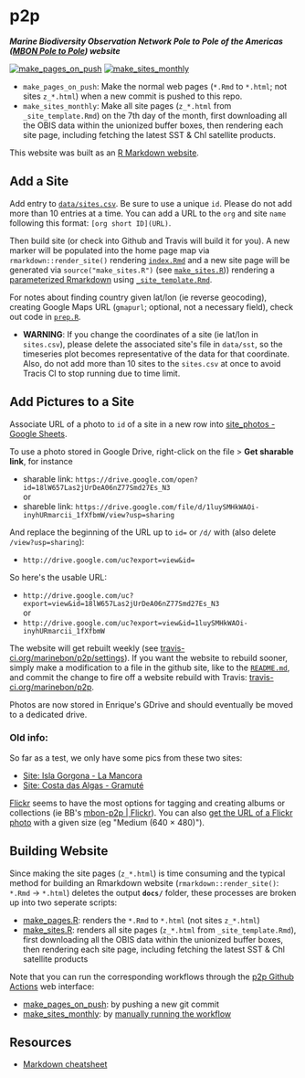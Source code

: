 # p2p
***Marine Biodiversity Observation Network Pole to Pole of the Americas ([MBON Pole to Pole](https://marinebon.org/p2p/)) website***

[![make_pages_on_push](https://github.com/marinebon/p2p/workflows/make_pages_on_push/badge.svg)](https://github.com/marinebon/p2p/actions?query=workflow%3Amake_pages_on_push) [![make_sites_monthly](https://github.com/marinebon/p2p/workflows/make_sites_monthly/badge.svg)](https://github.com/marinebon/p2p/actions?query=workflow%3Amake_sites_monthly)

- `make_pages_on_push`: Make the normal web pages (`*.Rmd` to `*.html`; not sites `z_*.html`) when a new commit is pushed to this repo.
- `make_sites_monthly`: Make all site pages (`z_*.html` from `_site_template.Rmd`) on the 7th day of the month, first downloading all the OBIS data within the unionized buffer boxes, then rendering each site page, including fetching the latest SST & Chl satellite products.

This website was built as an [R Markdown website](https://bookdown.org/yihui/rmarkdown/rmarkdown-site.html).

## Add a Site

Add entry to [`data/sites.csv`](https://github.com/marinebon/p2p/blob/master/data/sites.csv). Be sure to use a unique `id`. Please do not add more than 10 entries at a time. You can add a URL to the `org` and site `name` following this format: `[org short ID](URL)`.

Then build site (or check into Github and Travis will build it for you). A new marker will be populated into the home page map via `rmarkdown::render_site()` rendering [`index.Rmd`](https://github.com/marinebon/p2p/blob/master/index.Rmd) and a new site page will be generated via `source("make_sites.R")` (see [`make_sites.R`](https://github.com/marinebon/p2p/blob/master/index.Rmd))) rendering a [parameterized Rmarkdown](https://bookdown.org/yihui/rmarkdown/parameterized-reports.html) using [`_site_template.Rmd`](https://github.com/marinebon/p2p/blob/master/site_template.Rmd).

For notes about finding country given lat/lon (ie reverse geocoding), creating Google Maps URL (`gmapurl`; optional, not a necessary field), check out code in [`prep.R`](https://github.com/marinebon/p2p/blob/master/prep.R).

- **WARNING**: If you change the coordinates of a site (ie lat/lon in `sites.csv`), please delete the associated site's file in `data/sst`, so the timeseries plot becomes representative of the data for that coordinate. Also, do not add more than 10 sites to the `sites.csv` at once to avoid Tracis CI to stop running due to time limit.

## Add Pictures to a Site

Associate URL of a photo to `id` of a site in a new row into 
[site_photos - Google Sheets](https://docs.google.com/spreadsheets/d/1-1rIIiH9OV1C7vPzAH4R_PpC1fFj3ZoA6sV8J28Loxc/edit#gid=292028887).

To use a photo stored in Google Drive, right-click on the file > **Get sharable link**, for instance

* sharable link: `https://drive.google.com/open?id=18lW657Las2jUrDeA06nZ77Smd27Es_N3` <br/>
or
* shareble link: `https://drive.google.com/file/d/1luySMHkWAOi-inyhURmarcii_1fXfbmW/view?usp=sharing`

And replace the beginning of the URL up to `id=` or `/d/` with (also delete `/view?usp=sharing`): 

* `http://drive.google.com/uc?export=view&id=`

So here's the usable URL:

* `http://drive.google.com/uc?export=view&id=18lW657Las2jUrDeA06nZ77Smd27Es_N3` <br/>
or
* `http://drive.google.com/uc?export=view&id=1luySMHkWAOi-inyhURmarcii_1fXfbmW`

The website will get rebuilt weekly (see [travis-ci.org/marinebon/p2p/settings](https://travis-ci.org/marinebon/p2p/settings)). If you want the website to rebuild sooner, simply make a modification to a file in the github site, like to the [`README.md`](https://github.com/marinebon/p2p/edit/master/README.md), and commit the change to fire off a website rebuild with Travis: [travis-ci.org/marinebon/p2p](https://travis-ci.org/marinebon/p2p).

Photos are now stored in Enrique's GDrive and should eventually be moved to a dedicated drive.

### Old info:

So far as a test, we only have some pics from these two sites:

- [Site: Isla Gorgona - La Mancora](https://marinebon.github.io/p2p/z_col-islagorgona-lamancora.html)
- [Site: Costa das Algas - Gramuté](https://marinebon.github.io/p2p/z_bra-costadasalgas-gramute.html)

[Flickr](http://flickr.com/) seems to have the most options for tagging and creating albums or collections (ie BB's [mbon-p2p | Flickr](https://www.flickr.com/photos/bbest/albums/72157705442437201)). You can also [get the URL of a Flickr photo](https://help.flickr.com/en_us/get-the-url-of-a-flickr-photo-S1Hnnmjym)
with a given size (eg "Medium (640 × 480)").

## Building Website

Since making the site pages (`z_*.html`) is time consuming and the typical method for building an Rmarkdown website (`rmarkdown::render_site()`: `*.Rmd` -> `*.html`) deletes the output **`docs/`** folder, these processes are broken up into two seperate scripts:

- [make_pages.R](https://github.com/marinebon/p2p/blob/master/scripts/make_pages.R): renders the `*.Rmd` to `*.html` (not sites `z_*.html`)
- [make_sites.R](https://github.com/marinebon/p2p/blob/master/scripts/make_sites.R): renders all site pages (`z_*.html` from `_site_template.Rmd`), first downloading all the OBIS data within the unionized buffer boxes, then rendering each site page, including fetching the latest SST & Chl satellite products

Note that you can run the corresponding workflows through the [p2p Github Actions](https://github.com/marinebon/p2p/actions) web interface:

- [make_pages_on_push](https://github.com/marinebon/p2p/actions?query=workflow%3Amake_pages_on_push): by pushing a new git commit
- [make_sites_monthly](https://github.com/marinebon/p2p/actions?query=workflow%3Amake_sites): by [manually running the workflow](https://docs.github.com/en/actions/managing-workflow-runs/manually-running-a-workflow)

## Resources

- [Markdown cheatsheet](https://github.com/adam-p/markdown-here/wiki/Markdown-Cheatsheet)
 
 
 
